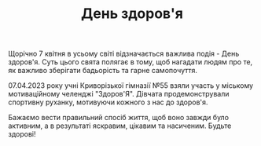 ﻿---
title: День здоров'я
---

Щорічно 7 квітня в усьому світі відзначається важлива подія - День здоров'я. Суть цього свята полягає в тому, щоб нагадати людям про те, як важливо зберігати бадьорість та гарне самопочуття.

07.04.2023 року учні Криворізької гімназії №55 взяли участь у міському мотиваційному челенджі "Здоров'Я". Дівчата продемонстрували спортивну руханку, мотивуючи кожного з нас до здоров'я.

Бажаємо вести правильний спосіб життя, щоб воно завжди було активним, а в результаті яскравим, цікавим та насиченим. Будьте здорові!

<youtube id="ohcnWTT9Ynk" />
